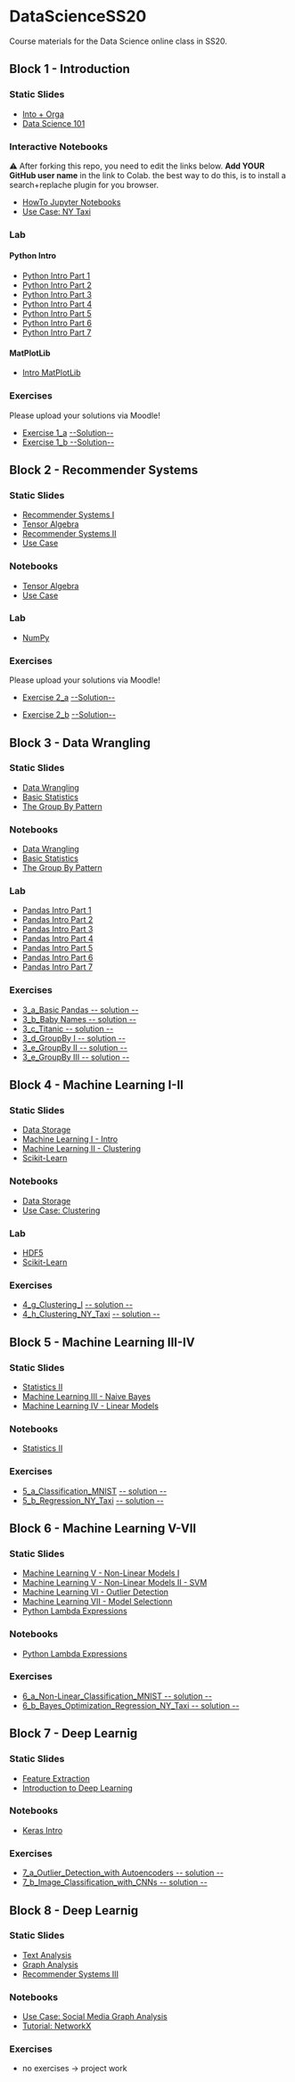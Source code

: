 # DataScienceSS20
Course materials for the Data Science online class in SS20.

## Block 1 - Introduction
### Static Slides
* [Into + Orga](Slides/01_a_Intro_and_Orga.pdf)
* [Data Science 101](Slides/01_b_Data_Science_101.pdf)

### Interactive Notebooks
:warning: After forking this repo, you need to edit the links below. **Add YOUR GitHub user name** in the link to Colab. the  best way to do this, is to install a search+replache plugin for you browser.

* [HowTo Jupyter Notebooks](https://colab.research.google.com/github/apfoertn/DataScienceSS20/blob/master/Notebooks/01_a_Jupyter-Intro.ipynb)
* [Use Case: NY Taxi](https://colab.research.google.com/github/apfoertn/DataScienceSS20/blob/master/Notebooks/01_b_UseCase_NY_Taxi.ipynb)

### Lab
#### Python Intro
* [Python Intro Part 1](https://colab.research.google.com/github/apfoertn/DataScienceSS20/blob/master/Notebooks/01_c_Python-Intro/01_variables.ipynb)
* [Python Intro Part 2](https://colab.research.google.com/github/apfoertn/DataScienceSS20/blob/master/Notebooks/01_c_Python-Intro/02_strings.ipynb)
* [Python Intro Part 3](https://colab.research.google.com/github/apfoertn/DataScienceSS20/blob/master/Notebooks/01_c_Python-Intro/03_data_structures.ipynb)
* [Python Intro Part 4](https://colab.research.google.com/github/apfoertn/DataScienceSS20/blob/master/Notebooks/01_c_Python-Intro/04_control_flow.ipynb)
* [Python Intro Part 5](https://colab.research.google.com/github/apfoertn/DataScienceSS20/blob/master/Notebooks/01_c_Python-Intro/05_functions.ipynb)
* [Python Intro Part 6](https://colab.research.google.com/github/apfoertn/DataScienceSS20/blob/master/Notebooks/01_c_Python-Intro/06_classes.ipynb)
* [Python Intro Part 7](https://colab.research.google.com/github/apfoertn/DataScienceSS20/blob/master/Notebooks/01_c_Python-Intro/07_modules.ipynb)
#### MatPlotLib
* [Intro MatPlotLib](https://colab.research.google.com/github/apfoertn/DataScienceSS20/blob/master/Notebooks/01_d_MatplotLib-Intro/Matplotlib-Intro.ipynb)

### Exercises
Please upload your solutions via Moodle!
* [Exercise 1_a](https://colab.research.google.com/github/apfoertn/DataScienceSS20/blob/master/Exercises/1_a_Python.ipynb) [--Solution--](https://colab.research.google.com/github/apfoertn/DataScienceSS20/blob/master/Exercises/1_a_Solution.ipynb)
* [Exercise 1_b](https://colab.research.google.com/github/apfoertn/DataScienceSS20/blob/master/Exercises/1_b_MatplotLib.ipynb)[ --Solution--](https://colab.research.google.com/github/apfoertn/DataScienceSS20/blob/master/Exercises/1_b-Solution.ipynb)

## Block 2 - Recommender Systems

### Static Slides
* [Recommender Systems I](Slides/02_a_Recommender_Systems_I.pdf)
* [Tensor Algebra](Slides/02_b_Tensor_Algebra.pdf )
* [Recommender Systems II](Slides/02_c_Recommender_Systems_II.pdf)
* [Use Case](Slides/02_d_Use_Case_Recommender_System.pdf)

### Notebooks
* [Tensor Algebra](https://colab.research.google.com/github/apfoertn/DataScienceSS20/blob/master/Notebooks/02_b_Tensor_Algebra.ipynb)
* [Use Case](https://colab.research.google.com/github/apfoertn/DataScienceSS20/blob/master/Notebooks/02_c_UseCase_RecommendationSystems.ipynb)

### Lab
* [NumPy](https://colab.research.google.com/github/apfoertn/DataScienceSS20/blob/master/Notebooks/02_d_Numpy.ipynb)


### Exercises
Please upload your solutions via Moodle!
* [Exercise 2_a](https://colab.research.google.com/github/apfoertn/DataScienceSS20/blob/master/Exercises/2_a_Numpy.ipynb) [--Solution--](https://colab.research.google.com/github/apfoertn/DataScienceSS20/blob/master/Exercises/2_a_Solution.ipynb)

* [Exercise 2_b](https://colab.research.google.com/github/apfoertn/DataScienceSS20/blob/master/Exercises/2_b_Recommender_SVD.ipynb) [--Solution--](https://colab.research.google.com/github/apfoertn/DataScienceSS20/blob/master/Exercises/2_b-Solution.ipynb)


## Block 3 - Data Wrangling

### Static Slides
* [Data Wrangling](Slides/03_a_Data_Wrangling.pdf)
* [Basic Statistics](Slides/03_b_Basic_Statistics.pdf)
* [The Group By Pattern](Slides/03_c_Group_By.pdf)


### Notebooks
* [Data Wrangling](https://colab.research.google.com/github/apfoertn/DataScienceSS20/blob/master/Notebooks/3_a_Data_Wrangling.ipynb)
* [Basic Statistics](https://colab.research.google.com/github/apfoertn/DataScienceSS20/blob/master/Notebooks/3_b_Basic_Statistics.ipynb)
* [The Group By Pattern](https://colab.research.google.com/github/apfoertn/DataScienceSS20/blob/master/Notebooks/3_c_GroupBy.ipynb)

### Lab
* [Pandas Intro Part 1](https://colab.research.google.com/github/apfoertn/DataScienceSS20/blob/master/Notebooks/03_c_Pandas-Intro/pandas_01.ipynb)
* [Pandas Intro Part 2](https://colab.research.google.com/github/apfoertn/DataScienceSS20/blob/master/Notebooks/03_c_Pandas-Intro/pandas_02.ipynb)
* [Pandas Intro Part 3](https://colab.research.google.com/github/apfoertn/DataScienceSS20/blob/master/Notebooks/03_c_Pandas-Intro/pandas_03.ipynb)
* [Pandas Intro Part 4](https://colab.research.google.com/github/apfoertn/DataScienceSS20/blob/master/Notebooks/03_c_Pandas-Intro/pandas_04.ipynb)
* [Pandas Intro Part 5](https://colab.research.google.com/github/apfoertn/DataScienceSS20/blob/master/Notebooks/03_c_Pandas-Intro/pandas_05.ipynb)
* [Pandas Intro Part 6](https://colab.research.google.com/github/apfoertn/DataScienceSS20/blob/master/Notebooks/03_c_Pandas-Intro/pandas_06.ipynb)
* [Pandas Intro Part 7](https://colab.research.google.com/github/apfoertn/DataScienceSS20/blob/master/Notebooks/03_c_Pandas-Intro/pandas_07.ipynb)

### Exercises
* [3_a_Basic Pandas](https://colab.research.google.com/github/YOUR_USER_NAME_HERE/DataScienceSS20/blob/master/Exercises/3_a_Basic_Pandas.ipynb)[ -- solution --](https://colab.research.google.com/github/apfoertn/DataScienceSS20/blob/master/Exercises/3_a_solution.ipynb)
* [3_b_Baby Names](https://colab.research.google.com/github/YOUR_USER_NAME_HERE/DataScienceSS20/blob/master/Exercises/3_b_Baby_Names.ipynb)[ -- solution --](https://colab.research.google.com/github/apfoertn/DataScienceSS20/blob/master/Exercises/3_b_solution.ipynb)
* [3_c_Titanic](https://colab.research.google.com/github/YOUR_USER_NAME_HERE/DataScienceSS20/blob/master/Exercises/3_c_Titanic.ipynb )[ -- solution --](https://colab.research.google.com/github/apfoertn/DataScienceSS20/blob/master/Exercises/3_c_solution.ipynb)
* [3_d_GroupBy I](https://colab.research.google.com/github/YOUR_USER_NAME_HERE/DataScienceSS20/blob/master/Exercises/3_d_GroupBy_I.ipynb)[ -- solution -- ](https://colab.research.google.com/github/apfoertn/DataScienceSS20/blob/master/Exercises/3_d_solution.ipynb)
* [3_e_GroupBy II](https://colab.research.google.com/github/YOUR_USER_NAME_HERE/DataScienceSS20/blob/master/Exercises/3_e_GroupBy_II.ipynb)[ -- solution --](https://colab.research.google.com/github/apfoertn/DataScienceSS20/blob/master/Exercises/3_e_solution.ipynb)
* [3_e_GroupBy III](https://colab.research.google.com/github/YOUR_USER_NAME_HERE/DataScienceSS20/blob/master/Exercises/3_f_GroupBy_II.ipynb)[ -- solution --](https://colab.research.google.com/github/apfoertn/DataScienceSS20/blob/master/Exercises/3_f_solution.ipynb)

## Block 4 - Machine Learning I-II

### Static Slides
* [Data Storage](Slides/04_a_Data_Storage.pdf)
* [Machine Learning I - Intro](Slides/04-b_Machine_Learning_I.pdf)
* [Machine Learning II - Clustering](Slides/04_c_Machine_Learning_II.pdf)
* [Scikit-Learn](Slides/04_f_Lab_Scikit-Learn.pdf)


### Notebooks
* [Data Storage](https://colab.research.google.com/github/apfoertn/DataScienceSS20/blob/master/Notebooks/04_a_Data_Storage.ipynb)
* [Use Case: Clustering](https://colab.research.google.com/github/apfoertn/DataScienceSS20/blob/master/Notebooks/04_d_UseCase_NY_Taxy_II.ipynb)

### Lab
* [HDF5](https://colab.research.google.com/github/apfoertn/DataScienceSS20/blob/master/Notebooks/04_e_Lab_HDF5.ipynb)
* [Scikit-Learn](https://colab.research.google.com/github/apfoertn/DataScienceSS20/blob/master/Notebooks/04_f_Lab_Scikit_Learn.ipynb)


### Exercises
* [4_g_Clustering_I](https://colab.research.google.com/github/apfoertn/DataScienceSS20/blob/master/Exercises/4_g_Clustering_I.ipynb) [ -- solution --](https://colab.research.google.com/github/apfoertn/DataScienceSS20/blob/master/Exercises/4_g_Clustering_I_solution.ipynb)
* [4_h_Clustering_NY_Taxi](https://colab.research.google.com/github/apfoertn/DataScienceSS20/blob/master/Exercises/4_h_Clustering_II_NY_Taxy_II.ipynb) [ -- solution --](https://colab.research.google.com/github/apfoertn/DataScienceSS20/blob/master/Exercises/4_h_Clustering_II_NY_Taxy_II_solution.ipynb)


## Block 5 - Machine Learning III-IV

### Static Slides
* [Statistics II](Slides/05_a_Statistics_II.pdf)
* [Machine Learning III - Naive Bayes](Slides/05_b_Machine_Learning_III_bayes.pdf)
* [Machine Learning IV - Linear Models](Slides/05_c_Machine_Learning_IV_linear.pdf)


### Notebooks
* [Statistics II](https://colab.research.google.com/github/apfoertn/DataScienceSS20/blob/master/Notebooks/05_a_Statistics_Part_II.ipynb)

### Exercises
* [5_a_Classification_MNIST](https://colab.research.google.com/github/YOUR_USER_NAME_HERE/DataScienceSS20/blob/master/Exercises/5_a_Classification.ipynb)  [ -- solution --](https://colab.research.google.com/github/apfoertn/DataScienceSS20/blob/master/Exercises/5_a_Classification_solution.ipynb)
* [5_b_Regression_NY_Taxi](https://colab.research.google.com/github/YOUR_USER_NAME_HERE/DataScienceSS20/blob/master/Exercises/5_b_Regression_NY_Taxy.ipynb)  [ -- solution --](https://colab.research.google.com/github/apfoertn/DataScienceSS20/blob/master/Exercises/5_b_Regression_NY_Taxi_solution.ipynb)


## Block 6 - Machine Learning V-VII

### Static Slides
* [Machine Learning V - Non-Linear Models I](Slides/06_a_Machine_Learning_V_nonlinear_models_part_I.pdf)
* [Machine Learning V - Non-Linear Models II - SVM](Slides/06_b_Machine_Learning_V_nonlinear_models_part_II.pdf)
* [Machine Learning VI - Outlier Detection](Slides/06_c_Machine_Learning_VI_outlier_detection.pdf)
* [Machine Learning VII - Model Selectionn](Slides/06_d_Machine_Learning_VII_Model_Selection.pdf)
* [Python Lambda Expressions](Slides/06_e_Python_lambda.pdf)

### Notebooks
* [Python Lambda Expressions](https://colab.research.google.com/github/YOUR_USER_NAME_HERE/DataScienceSS20/blob/master/Notebooks/06_Lambda_Operators.ipynb)

### Exercises
* [6_a_Non-Linear_Classification_MNIST](https://colab.research.google.com/github/YOUR_USER_NAME_HERE/DataScienceSS20/blob/master/Exercises/6_a_Non-Linear_Classification.ipynb)[ -- solution --](https://colab.research.google.com/github/apfoertn/DataScienceSS20/blob/master/Exercises/6_a_Non-Linear_Classification_solution.ipynb)
* [6_b_Bayes_Optimization_Regression_NY_Taxi](https://colab.research.google.com/github/apfoertn/DataScienceSS20/blob/master/Exercises/6_b_AutoSkLearn_Regression_NY_Taxy.ipynb)[ -- solution --](https://colab.research.google.com/github/apfoertn/DataScienceSS20/blob/master/Exercises/6_b_AutoSkLearn_Regression_NY_Taxy_solution.ipynb)

## Block 7 - Deep Learnig

### Static Slides
* [Feature Extraction ](Slides/07_a_Machine_Learning_VII_Feature_Extraction.pdf)
* [Introduction to Deep Learning](Slides/07_b_Deep_Learning_Introduction.pdf)

### Notebooks
* [Keras Intro](https://colab.research.google.com/github/apfoertn/DataScienceSS20/blob/master/Notebooks/07_c_keras_intro.ipynb)

### Exercises
* [7_a_Outlier_Detection_with Autoencoders](https://colab.research.google.com/github/YOUR_USER_NAME_HERE/DataScienceSS20/blob/master/Exercises/7_a_Autoencoder.ipynb)[ -- solution --](https://colab.research.google.com/github/apfoertn/DataScienceSS20/blob/master/Exercises/7_a_Autoencoder_solution.ipynb)
* [7_b_Image_Classification_with_CNNs](https://colab.research.google.com/github/YOUR_USER_NAME_HERE/DataScienceSS20/blob/master/Exercises/7_b_CNNs.ipynb)[ -- solution --](https://colab.research.google.com/github/apfoertn/DataScienceSS20/blob/master/Exercises/7_b_CNNs_solution.ipynb)


## Block 8 - Deep Learnig

### Static Slides
* [Text Analysis](Slides/08_a_Text_Analysis.pdf)
* [Graph Analysis](Slides/08_b_Graph_Analysis.pdf)
* [Recommender Systems III](Slides/08_c_Recommender_Systems_III.pdf)


### Notebooks
* [Use Case: Social Media Graph Analysis](https://colab.research.google.com/github/YOUR_USER_NAME_HERE/DataScienceSS20/blob/master/Notebooks/08_c_Network_Usecase.ipynb)
* [Tutorial: NetworkX](https://colab.research.google.com/github/YOUR_USER_NAME_HERE/DataScienceSS20/blob/master/Notebooks/08_b_NetworkX_Tutorial.ipynb)

### Exercises
* no exercises -> project work
